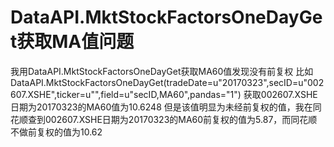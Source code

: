 # DataAPI.MktStockFactorsOneDayGet获取MA值问题

我用DataAPI.MktStockFactorsOneDayGet获取MA60值发现没有前复权
比如DataAPI.MktStockFactorsOneDayGet(tradeDate=u"20170323",secID=u"002607.XSHE",ticker=u"",field=u"secID,MA60",pandas="1")
获取002607.XSHE日期为20170323的MA60值为10.6248
但是该值明显为未经前复权的值，我在同花顺查到002607.XSHE日期为20170323的MA60前复权的值为5.87，而同花顺不做前复权的值为10.62